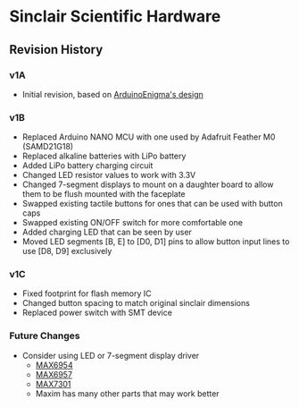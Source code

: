 
# Sinclair Scientific Hardware


## Revision History

### v1A

* Initial revision, based on [ArduinoEnigma's design](https://cdn.hackaday.io/files/918953931635680/V5%20Schematic.png)

### v1B

* Replaced Arduino NANO MCU with one used by Adafruit Feather M0 (SAMD21G18)
* Replaced alkaline batteries with LiPo battery
* Added LiPo battery charging circuit
* Changed LED resistor values to work with 3.3V
* Changed 7-segment displays to mount on a daughter board to allow them to be flush mounted with the faceplate
* Swapped existing tactile buttons for ones that can be used with button caps
* Swapped existing ON/OFF switch for more comfortable one
* Added charging LED that can be seen by user
* Moved LED segments [B, E] to [D0, D1] pins to allow button input lines to use [D8, D9] exclusively

### v1C

* Fixed footprint for flash memory IC
* Changed button spacing to match original sinclair dimensions
* Replaced power switch with SMT device

### Future Changes

* Consider using LED or 7-segment display driver
  * [MAX6954](https://www.maximintegrated.com/en/app-notes/index.mvp/id/3210)
  * [MAX6957](https://www.maximintegrated.com/en/products/power/display-power-control/MAX6957.html)
  * [MAX7301](https://www.maximintegrated.com/en/products/interface/controllers-expanders/MAX7301.html)
  * Maxim has many other parts that may work better